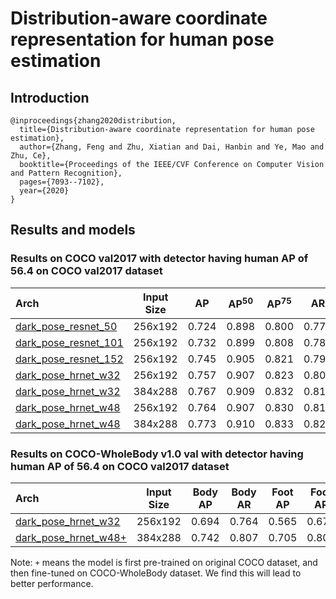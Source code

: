 # Distribution-aware coordinate representation for human pose estimation

## Introduction
```
@inproceedings{zhang2020distribution,
  title={Distribution-aware coordinate representation for human pose estimation},
  author={Zhang, Feng and Zhu, Xiatian and Dai, Hanbin and Ye, Mao and Zhu, Ce},
  booktitle={Proceedings of the IEEE/CVF Conference on Computer Vision and Pattern Recognition},
  pages={7093--7102},
  year={2020}
}
```

## Results and models

### Results on COCO val2017 with detector having human AP of 56.4 on COCO val2017 dataset

| Arch  | Input Size | AP | AP<sup>50</sup> | AP<sup>75</sup> | AR | AR<sup>50</sup> | ckpt | log |
| :----------------- | :-----------: | :------: | :------: | :------: | :------: | :------: |:------: |:------: |
| [dark_pose_resnet_50](/configs/top_down/darkpose/coco/res50_coco_256x192_dark.py) | 256x192 | 0.724 | 0.898 | 0.800 | 0.777 | 0.936 | [ckpt](https://download.openmmlab.com/mmpose/top_down/resnet/res50_coco_256x192_dark-43379d20_20200709.pth) | [log](https://download.openmmlab.com/mmpose/top_down/resnet/res50_coco_256x192_dark_20200709.log.json) |
| [dark_pose_resnet_101](/configs/top_down/darkpose/coco/res101_coco_256x192_dark.py) | 256x192 | 0.732 | 0.899 | 0.808 | 0.786 | 0.938 | [ckpt](https://download.openmmlab.com/mmpose/top_down/resnet/res101_coco_256x192_dark-64d433e6_20200812.pth) | [log](https://download.openmmlab.com/mmpose/top_down/resnet/res101_coco_256x192_dark_20200812.log.json) |
| [dark_pose_resnet_152](/configs/top_down/darkpose/coco/res152_coco_256x192_dark.py) | 256x192 | 0.745 | 0.905 | 0.821 | 0.797 | 0.942 | [ckpt](https://download.openmmlab.com/mmpose/top_down/resnet/res152_coco_256x192_dark-ab4840d5_20200812.pth) | [log](https://download.openmmlab.com/mmpose/top_down/resnet/res152_coco_256x192_dark_20200812.log.json) |
| [dark_pose_hrnet_w32](/configs/top_down/darkpose/coco/hrnet_w32_coco_256x192_dark.py) | 256x192 | 0.757 | 0.907 | 0.823 | 0.808 | 0.943 | [ckpt](https://download.openmmlab.com/mmpose/top_down/hrnet/hrnet_w32_coco_256x192_dark-07f147eb_20200812.pth) | [log](https://download.openmmlab.com/mmpose/top_down/hrnet/hrnet_w32_coco_256x192_dark_20200812.log.json) |
| [dark_pose_hrnet_w32](/configs/top_down/darkpose/coco/hrnet_w32_coco_384x288_dark.py) | 384x288 | 0.767 | 0.909 | 0.832 | 0.816 | 0.944 | [ckpt](https://download.openmmlab.com/mmpose/top_down/hrnet/hrnet_w32_coco_384x288_dark-459422a4_20200812.pth) | [log](https://download.openmmlab.com/mmpose/top_down/hrnet/hrnet_w32_coco_384x288_dark_20200812.log.json) |
| [dark_pose_hrnet_w48](/configs/top_down/darkpose/coco/hrnet_w48_coco_256x192_dark.py) | 256x192 | 0.764 | 0.907 | 0.830 | 0.814 | 0.943 | [ckpt](https://download.openmmlab.com/mmpose/top_down/hrnet/hrnet_w48_coco_256x192_dark-8cba3197_20200812.pth) | [log](https://download.openmmlab.com/mmpose/top_down/hrnet/hrnet_w48_coco_256x192_dark_20200812.log.json) |
| [dark_pose_hrnet_w48](/configs/top_down/darkpose/coco/hrnet_w48_coco_384x288_dark.py) | 384x288 | 0.773 | 0.910 | 0.833 | 0.820 | 0.946 | [ckpt](https://download.openmmlab.com/mmpose/top_down/hrnet/hrnet_w48_coco_384x288_dark-741844ba_20200812.pth) | [log](https://download.openmmlab.com/mmpose/top_down/hrnet/hrnet_w48_coco_384x288_dark_20200812.log.json) |

### Results on COCO-WholeBody v1.0 val with detector having human AP of 56.4 on COCO val2017 dataset

| Arch  | Input Size | Body AP | Body AR | Foot AP | Foot AR | Face AP | Face AR  | Hand AP | Hand AR | Whole AP | Whole AR | ckpt | log |
| :---- | :--------: | :-----: | :-----: | :-----: | :-----: | :-----: | :------: | :-----: | :-----: | :------: |:-------: |:------: | :------: |
| [dark_pose_hrnet_w32](/configs/top_down/darkpose/coco-wholebody/hrnet_w32_coco_wholebody_256x192_dark.py)  | 256x192 | 0.694 | 0.764 | 0.565 | 0.674 | 0.736 | 0.808 | 0.503 | 0.602 | 0.582 | 0.671 | [ckpt](https://download.openmmlab.com/mmpose/top_down/hrnet/hrnet_w32_coco_wholebody_256x192_dark-469327ef_20200922.pth) | [log](https://download.openmmlab.com/mmpose/top_down/hrnet/hrnet_w32_coco_wholebody_256x192_dark_20200922.log.json) |
| [dark_pose_hrnet_w48+](/configs/top_down/darkpose/coco-wholebody/hrnet_w48_coco_wholebody_384x288_dark_plus.py)  | 384x288 | 0.742 | 0.807 | 0.705 | 0.804 | 0.840 | 0.892 | 0.602 | 0.694 | 0.661 | 0.743 | [ckpt](https://download.openmmlab.com/mmpose/top_down/hrnet/hrnet_w48_coco_wholebody_384x288_dark-f5726563_20200918.pth) | [log](https://download.openmmlab.com/mmpose/top_down/hrnet/hrnet_w48_coco_wholebody_384x288_dark_20200918.log.json) |

Note: `+` means the model is first pre-trained on original COCO dataset, and then fine-tuned on COCO-WholeBody dataset. We find this will lead to better performance.
